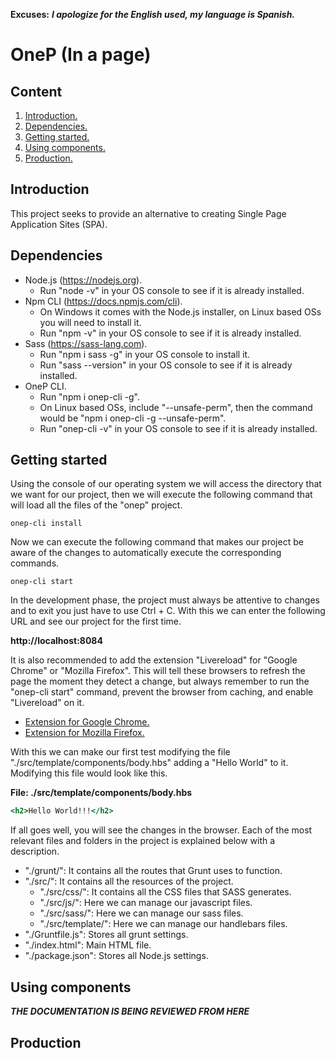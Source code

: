 **Excuses:** ___I apologize for the English used, my language is Spanish.___

# OneP (In a page) #

## Content ##

1. [Introduction.](#Introduction "Introduction")
2. [Dependencies.](#Dependencies "Dependencies")
3. [Getting started.](#GettingStarted "Getting started")
4. [Using components.](#UsingComponents "Using components")
5. [Production.](#Production "Production")

## Introduction <span name="Introduction"></span> ##

This project seeks to provide an alternative to creating Single Page Application Sites (SPA).

## Dependencies <span name="Dependencies"></span> ##

* Node.js (https://nodejs.org).
  - Run "node -v" in your OS console to see if it is already installed.
* Npm CLI (https://docs.npmjs.com/cli).
  - On Windows it comes with the Node.js installer, on Linux based OSs you will need to install it.
  - Run "npm -v" in your OS console to see if it is already installed.
* Sass (https://sass-lang.com).
  - Run "npm i sass -g" in your OS console to install it.
  - Run "sass --version" in your OS console to see if it is already installed.
* OneP CLI.
  - Run "npm i onep-cli -g".
  - On Linux based OSs, include "--unsafe-perm", then the command would be "npm i onep-cli -g --unsafe-perm".
  - Run "onep-cli -v" in your OS console to see if it is already installed.

## Getting started <span name="GettingStarted"></span> ##

Using the console of our operating system we will access the directory that we want for our project, then we will execute the following command that will load all the files of the "onep" project.

~~~
onep-cli install
~~~

Now we can execute the following command that makes our project be aware of the changes to automatically execute the corresponding commands.

~~~
onep-cli start
~~~

In the development phase, the project must always be attentive to changes and to exit you just have to use Ctrl + C. With this we can enter the following URL and see our project for the first time.

**http://localhost:8084**

It is also recommended to add the extension "Livereload" for "Google Chrome" or "Mozilla Firefox". This will tell these browsers to refresh the page the moment they detect a change, but always remember to run the "onep-cli start" command, prevent the browser from caching, and enable "Livereload" on it.

- [Extension for Google Chrome.](https://chrome.google.com/webstore/detail/livereload/jnihajbhpnppcggbcgedagnkighmdlei?hl=es "Extension for Google Chrome.")
- [Extension for Mozilla Firefox.](https://addons.mozilla.org/es/firefox/addon/livereload-web-extension "Extension for Mozilla Firefox.")

With this we can make our first test modifying the file "./src/template/components/body.hbs" adding a "Hello World" to it. Modifying this file would look like this.

**File: ./src/template/components/body.hbs**

```hbs
<h2>Hello World!!!</h2>
```

If all goes well, you will see the changes in the browser. Each of the most relevant files and folders in the project is explained below with a description.

* "./grunt/": It contains all the routes that Grunt uses to function.
* "./src/": It contains all the resources of the project.
	- "./src/css/": It contains all the CSS files that SASS generates.
	- "./src/js/": Here we can manage our javascript files.
	- "./src/sass/": Here we can manage our sass files.
	- "./src/template/": Here we can manage our handlebars files.
* "./Gruntfile.js": Stores all grunt settings.
* "./index.html": Main HTML file.
* "./package.json": Stores all Node.js settings.

## Using components <span name="UsingComponents"></span> ##

***THE DOCUMENTATION IS BEING REVIEWED FROM HERE***

## Production <span name="Production"></span> ##